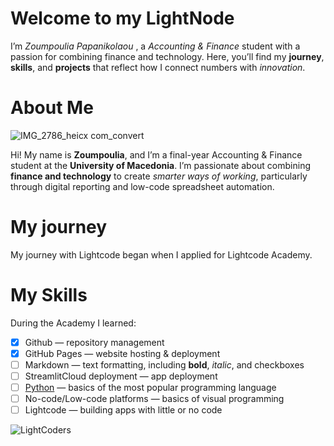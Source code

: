 # Welcome to my LightNode

I’m _Zoumpoulia Papanikolaou_ , a _Accounting & Finance_ student with a passion for combining finance and technology. 
Here, you’ll find my **journey**, **skills**, and **projects** that reflect how I connect numbers with _innovation_.

# About Me 
![IMG_2786_heicx com_convert](https://github.com/user-attachments/assets/b803c4db-b553-4ee0-9129-aa6293fe6726)


Hi! My name is **Zoumpoulia**, and I’m a final-year Accounting & Finance student at the **University of Macedonia**. 
I’m passionate about combining **finance and technology** to create _smarter ways of working_, 
particularly through digital reporting and low-code spreadsheet automation.

# My journey
My journey with Lightcode began when I applied for Lightcode Academy.

# My Skills
During the Academy I learned:
- [x] Github — repository management
- [x] GitHub Pages — website hosting & deployment
- [ ] Markdown — text formatting, including **bold**, _italic_, and checkboxes
- [ ] StreamlitCloud deployment — app deployment
- [ ] [Python](python.md) — basics of the most popular programming language
- [ ] No-code/Low-code platforms — basics of visual programming
- [ ] Lightcode — building apps with little or no code

![LightCoders](https://github.com/user-attachments/assets/15102631-0611-4e06-8d51-8a7d4f3e88fa)
